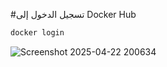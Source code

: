 #تسجيل الدخول إلى Docker Hub 
```sh
docker login
```
![Screenshot 2025-04-22 200634](https://github.com/user-attachments/assets/63615e13-f5d7-4574-a9e8-54c1e6ae93fd)
